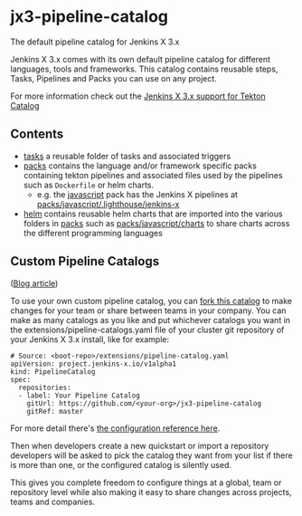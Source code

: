 # jx3-pipeline-catalog

The default pipeline catalog for Jenkins X 3.x

Jenkins X 3.x comes with its own default pipeline catalog for different languages, tools and frameworks. This catalog contains reusable steps, Tasks, Pipelines and Packs you can use on any project.

For more information check out the [Jenkins X 3.x support for Tekton Catalog](https://jenkins-x.io/v3/develop/pipeline-catalog/)


## Contents

* [tasks](tasks) a reusable folder of tasks and associated triggers
* [packs](packs) contains the language and/or framework specific packs containing tekton pipelines and associated files used by the pipelines such as `Dockerfile` or helm charts.
  * e.g. the [javascript](packs/javascript) pack has the Jenkins X pipelines at [packs/javascript/.lighthouse/jenkins-x](packs/javascript/.lighthouse/jenkins-x)
* [helm](helm) contains reusable helm charts that are imported into the various folders in [packs](packs) such as [packs/javascript/charts](packs/javascript/charts) to share charts across the different programming languages


## Custom Pipeline Catalogs
([Blog article](https://jenkins-x.io/blog/2020/11/11/accelerate-tekton/#custom-pipeline-catalogs))

To use your own custom pipeline catalog, you can [fork this catalog](https://github.com/jenkins-x/jx3-pipeline-catalog/fork) to make changes for your team or share between teams in your company. You can make as many catalogs as you like and put whichever catalogs you want in the extensions/pipeline-catalogs.yaml file of your cluster git repository of your Jenkins X 3.x install, like for example:
```
# Source: <boot-repo>/extensions/pipeline-catalog.yaml
apiVersion: project.jenkins-x.io/v1alpha1
kind: PipelineCatalog
spec:
  repositories:
  - label: Your Pipeline Catalog
    gitUrl: https://github.com/<your-org>/jx3-pipeline-catalog
    gitRef: master
```


For more detail there's [the configuration reference here](https://github.com/jenkins-x/jx-project/blob/master/docs/config.md#project.jenkins-x.io/v1alpha1.PipelineCatalog).

Then when developers create a new quickstart or import a repository developers will be asked to pick the catalog they want from your list if there is more than one, or the configured catalog is silently used.

This gives you complete freedom to configure things at a global, team or repository level while also making it easy to share changes across projects, teams and companies.
